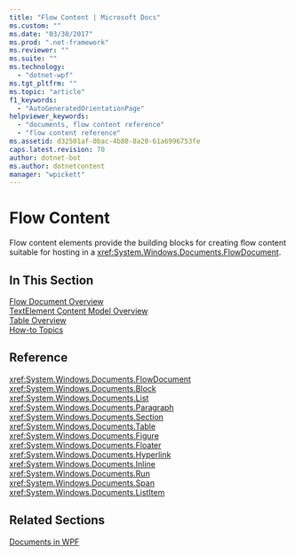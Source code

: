 ```yaml
---
title: "Flow Content | Microsoft Docs"
ms.custom: ""
ms.date: "03/30/2017"
ms.prod: ".net-framework"
ms.reviewer: ""
ms.suite: ""
ms.technology: 
  - "dotnet-wpf"
ms.tgt_pltfrm: ""
ms.topic: "article"
f1_keywords: 
  - "AutoGeneratedOrientationPage"
helpviewer_keywords: 
  - "documents, flow content reference"
  - "flow content reference"
ms.assetid: d32501af-0bac-4b80-8a20-61a6996753fe
caps.latest.revision: 70
author: dotnet-bot
ms.author: dotnetcontent
manager: "wpickett"
---
```

# Flow Content
Flow content elements provide the building blocks for creating flow content suitable for hosting in a <xref:System.Windows.Documents.FlowDocument>.  
  
## In This Section  
 [Flow Document Overview](../../../../docs/framework/wpf/advanced/flow-document-overview.md)  
 [TextElement Content Model Overview](../../../../docs/framework/wpf/advanced/textelement-content-model-overview.md)  
 [Table Overview](../../../../docs/framework/wpf/advanced/table-overview.md)  
 [How-to Topics](../../../../docs/framework/wpf/advanced/flow-content-elements-how-to-topics.md)  
  
## Reference  
 <xref:System.Windows.Documents.FlowDocument>  
  <xref:System.Windows.Documents.Block>  
  <xref:System.Windows.Documents.List>  
  <xref:System.Windows.Documents.Paragraph>  
  <xref:System.Windows.Documents.Section>  
  <xref:System.Windows.Documents.Table>  
  <xref:System.Windows.Documents.Figure>  
  <xref:System.Windows.Documents.Floater>  
  <xref:System.Windows.Documents.Hyperlink>  
  <xref:System.Windows.Documents.Inline>  
  <xref:System.Windows.Documents.Run>  
  <xref:System.Windows.Documents.Span>  
  <xref:System.Windows.Documents.ListItem>  
  
## Related Sections  
 [Documents in WPF](../../../../docs/framework/wpf/advanced/documents-in-wpf.md)